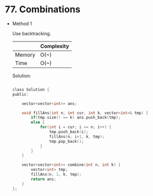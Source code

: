 # 77. Combinations 
- Method 1

    Use backtracking.

    | |   Complexity  |
    | ----------- | ----------- | 
    |  Memory     | O(~) | 
    |      Time       |  O(~) | 


    Solution:

    ``` h

    class Solution {
    public:

        vector<vector<int>> ans;

        void fillAns(int n, int cur, int k, vector<int>& tmp) {
            if(tmp.size() == k) ans.push_back(tmp);
            else {
                for(int i = cur; i <= n; i++) {
                    tmp.push_back(i);
                    fillAns(n, i+1, k, tmp);
                    tmp.pop_back();
                }
            }
        }

        vector<vector<int>> combine(int n, int k) {
            vector<int> tmp;
            fillAns(n, 1, k, tmp);
            return ans;
        }
    };

    ```

<!-- - Method 2

    This is another method.

    | |   Complexity  |
    | ----------- | ----------- | 
    |  Memory     | O(n) | 
    |      Time       |  O(n) | 


    Solution:

    ``` h



    ```

- Additional Knowledge:
       
    Here are some additional knowledge.



<br> -->